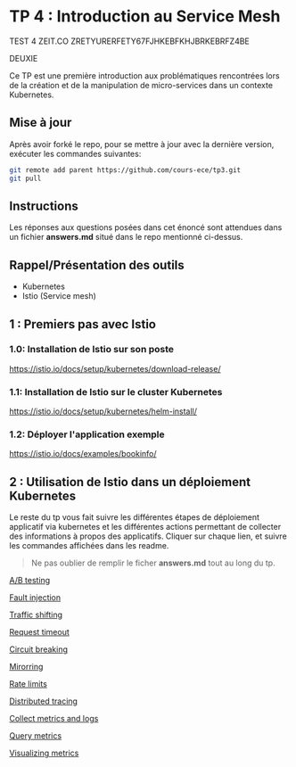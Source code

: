 # TP 4 : Introduction au Service Mesh


TEST 4 ZEIT.CO ZRETYURERFETY67FJHKEBFKHJBRKEBRFZ4BE

DEUXIE


Ce TP est une première introduction aux problématiques rencontrées lors de la création et de la manipulation de micro-services dans un contexte Kubernetes.

## Mise à jour
Après avoir forké le repo, pour se mettre à jour avec la dernière version, exécuter les commandes suivantes:
```bash
git remote add parent https://github.com/cours-ece/tp3.git
git pull
```

## Instructions
Les réponses aux questions posées dans cet énoncé sont attendues dans un fichier **answers.md** situé dans le repo mentionné ci-dessus.

## Rappel/Présentation des outils

* Kubernetes
* Istio (Service mesh)

## 1 : Premiers pas avec Istio
### 1.0: Installation de Istio sur son poste
https://istio.io/docs/setup/kubernetes/download-release/

### 1.1: Installation de Istio sur le cluster Kubernetes
https://istio.io/docs/setup/kubernetes/helm-install/

### 1.2: Déployer l'application exemple
https://istio.io/docs/examples/bookinfo/

## 2 : Utilisation de Istio dans un déploiement Kubernetes
Le reste du tp vous fait suivre les différentes étapes de déploiement applicatif via kubernetes et les différentes actions permettant de collecter des informations à propos des applicatifs.
Cliquer sur chaque lien, et suivre les commandes affichées dans les readme.

> Ne pas oublier de remplir le ficher **answers.md** tout au long du tp.

[A/B testing](readmes/1-ab-testing.md)

[Fault injection](readmes/2-fault-injection.md)

[Traffic shifting](readmes/3-traffic-shifting.md)

[Request timeout](readmes/4-request-timeout.md)

[Circuit breaking](readmes/5-circuit-breaking.md)

[Mirorring](readmes/6-mirorring.md)

[Rate limits](readmes/7-rate-limit.md)

[Distributed tracing](readmes/8-distributed-tracing.md)

[Collect metrics and logs](readmes/9-collect-metrics-logs.md)

[Query metrics](readmes/10-query-metrics.md)

[Visualizing metrics](readmes/11-visualizing-metrics.md)

